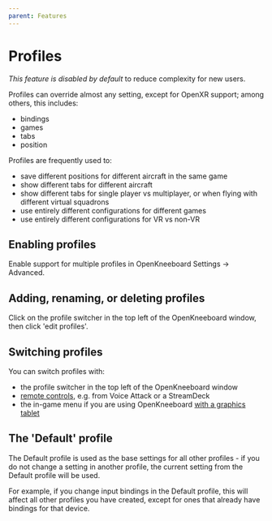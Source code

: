 ```yaml
---
parent: Features
---
```


# Profiles

*This feature is disabled by default* to reduce complexity for new users.

Profiles can override almost any setting, except for OpenXR support; among others, this includes:
- bindings
- games
- tabs
- position

Profiles are frequently used to:

- save different positions for different aircraft in the same game
- show different tabs for different aircraft
- show different tabs for single player vs multiplayer, or when flying with different virtual squadrons
- use entirely different configurations for different games
- use entirely different configurations for VR vs non-VR

## Enabling profiles

Enable support for multiple profiles in OpenKneeboard Settings -> Advanced.

## Adding, renaming, or deleting profiles

Click on the profile switcher in the top left of the OpenKneeboard window, then click 'edit profiles'.

## Switching profiles

You can switch profiles with:

- the profile switcher in the top left of the OpenKneeboard window
- [remote controls](../how-to/remote-controls.md), e.g. from Voice Attack or a StreamDeck
- the in-game menu if you are using OpenKneeboard [with a graphics tablet](./graphics-tablets.md)

## The 'Default' profile

The Default profile is used as the base settings for all other profiles - if you do not change a setting in another profile, the current setting from the Default profile will be used.

For example, if you change input bindings in the Default profile, this will affect all other profiles you have created, except for ones that already have bindings for that device.